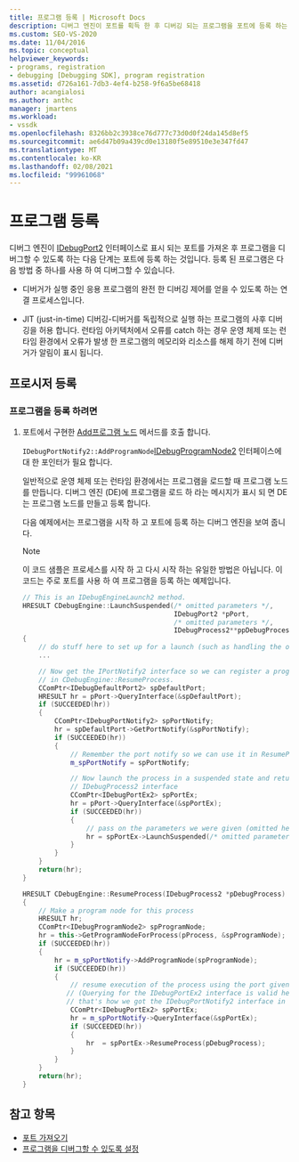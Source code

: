 ```yaml
---
title: 프로그램 등록 | Microsoft Docs
description: 디버그 엔진이 포트를 획득 한 후 디버깅 되는 프로그램을 포트에 등록 하는 방법에 대해 알아봅니다.
ms.custom: SEO-VS-2020
ms.date: 11/04/2016
ms.topic: conceptual
helpviewer_keywords:
- programs, registration
- debugging [Debugging SDK], program registration
ms.assetid: d726a161-7db3-4ef4-b258-9f6a5be68418
author: acangialosi
ms.author: anthc
manager: jmartens
ms.workload:
- vssdk
ms.openlocfilehash: 8326bb2c3938ce76d777c73d0d0f24da145d8ef5
ms.sourcegitcommit: ae6d47b09a439cd0e13180f5e89510e3e347fd47
ms.translationtype: MT
ms.contentlocale: ko-KR
ms.lasthandoff: 02/08/2021
ms.locfileid: "99961068"
---
```

# <a name="register-the-program"></a>프로그램 등록
디버그 엔진이 [IDebugPort2](../../extensibility/debugger/reference/idebugport2.md) 인터페이스로 표시 되는 포트를 가져온 후 프로그램을 디버그할 수 있도록 하는 다음 단계는 포트에 등록 하는 것입니다. 등록 된 프로그램은 다음 방법 중 하나를 사용 하 여 디버그할 수 있습니다.

- 디버거가 실행 중인 응용 프로그램의 완전 한 디버깅 제어를 얻을 수 있도록 하는 연결 프로세스입니다.

- JIT (just-in-time) 디버깅-디버거를 독립적으로 실행 하는 프로그램의 사후 디버깅을 허용 합니다. 런타임 아키텍처에서 오류를 catch 하는 경우 운영 체제 또는 런타임 환경에서 오류가 발생 한 프로그램의 메모리와 리소스를 해제 하기 전에 디버거가 알림이 표시 됩니다.

## <a name="registering-procedure"></a>프로시저 등록

### <a name="to-register-your-program"></a>프로그램을 등록 하려면

1. 포트에서 구현한 [Add프로그램 노드](../../extensibility/debugger/reference/idebugportnotify2-addprogramnode.md) 메서드를 호출 합니다.

     `IDebugPortNotify2::AddProgramNode`[IDebugProgramNode2](../../extensibility/debugger/reference/idebugprogramnode2.md) 인터페이스에 대 한 포인터가 필요 합니다.

     일반적으로 운영 체제 또는 런타임 환경에서는 프로그램을 로드할 때 프로그램 노드를 만듭니다. 디버그 엔진 (DE)에 프로그램을 로드 하 라는 메시지가 표시 되 면 DE는 프로그램 노드를 만들고 등록 합니다.

     다음 예제에서는 프로그램을 시작 하 고 포트에 등록 하는 디버그 엔진을 보여 줍니다.

    > [!NOTE]
    > 이 코드 샘플은 프로세스를 시작 하 고 다시 시작 하는 유일한 방법은 아닙니다. 이 코드는 주로 포트를 사용 하 여 프로그램을 등록 하는 예제입니다.

    ```cpp
    // This is an IDebugEngineLaunch2 method.
    HRESULT CDebugEngine::LaunchSuspended(/* omitted parameters */,
                                          IDebugPort2 *pPort,
                                          /* omitted parameters */,
                                          IDebugProcess2**ppDebugProcess)
    {
        // do stuff here to set up for a launch (such as handling the other parameters)
        ...

        // Now get the IPortNotify2 interface so we can register a program node
        // in CDebugEngine::ResumeProcess.
        CComPtr<IDebugDefaultPort2> spDefaultPort;
        HRESULT hr = pPort->QueryInterface(&spDefaultPort);
        if (SUCCEEDED(hr))
        {
            CComPtr<IDebugPortNotify2> spPortNotify;
            hr = spDefaultPort->GetPortNotify(&spPortNotify);
            if (SUCCEEDED(hr))
            {
                // Remember the port notify so we can use it in ResumeProcess.
                m_spPortNotify = spPortNotify;

                // Now launch the process in a suspended state and return the
                // IDebugProcess2 interface
                CComPtr<IDebugPortEx2> spPortEx;
                hr = pPort->QueryInterface(&spPortEx);
                if (SUCCEEDED(hr))
                {
                    // pass on the parameters we were given (omitted here)
                    hr = spPortEx->LaunchSuspended(/* omitted parameters */,ppDebugProcess)
                }
            }
        }
        return(hr);
    }

    HRESULT CDebugEngine::ResumeProcess(IDebugProcess2 *pDebugProcess)
    {
        // Make a program node for this process
        HRESULT hr;
        CComPtr<IDebugProgramNode2> spProgramNode;
        hr = this->GetProgramNodeForProcess(pProcess, &spProgramNode);
        if (SUCCEEDED(hr))
        {
            hr = m_spPortNotify->AddProgramNode(spProgramNode);
            if (SUCCEEDED(hr))
            {
                // resume execution of the process using the port given to us earlier.
               // (Querying for the IDebugPortEx2 interface is valid here since
               // that's how we got the IDebugPortNotify2 interface in the first place.)
                CComPtr<IDebugPortEx2> spPortEx;
                hr = m_spPortNotify->QueryInterface(&spPortEx);
                if (SUCCEEDED(hr))
                {
                    hr  = spPortEx->ResumeProcess(pDebugProcess);
                }
            }
        }
        return(hr);
    }

    ```

## <a name="see-also"></a>참고 항목
- [포트 가져오기](../../extensibility/debugger/getting-a-port.md)
- [프로그램을 디버그할 수 있도록 설정](../../extensibility/debugger/enabling-a-program-to-be-debugged.md)
